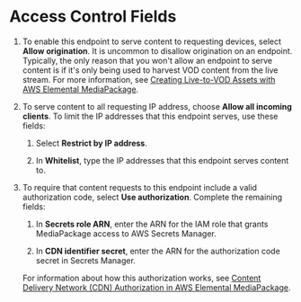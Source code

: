 # Access Control Fields<a name="endpoints-cmaf-access-control"></a>

1. To enable this endpoint to serve content to requesting devices, select **Allow origination**\. It is uncommon to disallow origination on an endpoint\. Typically, the only reason that you won't allow an endpoint to serve content is if it's only being used to harvest VOD content from the live stream\. For more information, see [Creating Live\-to\-VOD Assets with AWS Elemental MediaPackage](ltov.md)\.

1. To serve content to all requesting IP address, choose **Allow all incoming clients**\. To limit the IP addresses that this endpoint serves, use these fields:

   1. Select **Restrict by IP address**\.

   1. In **Whitelist**, type the IP addresses that this endpoint serves content to\.

1. To require that content requests to this endpoint include a valid authorization code, select **Use authorization**\. Complete the remaining fields:

   1. In **Secrets role ARN**, enter the ARN for the IAM role that grants MediaPackage access to AWS Secrets Manager\.

   1. In **CDN identifier secret**, enter the ARN for the authorization code secret in Secrets Manager\.

   For information about how this authorization works, see [Content Delivery Network \(CDN\) Authorization in AWS Elemental MediaPackage](cdn-auth.md)\.